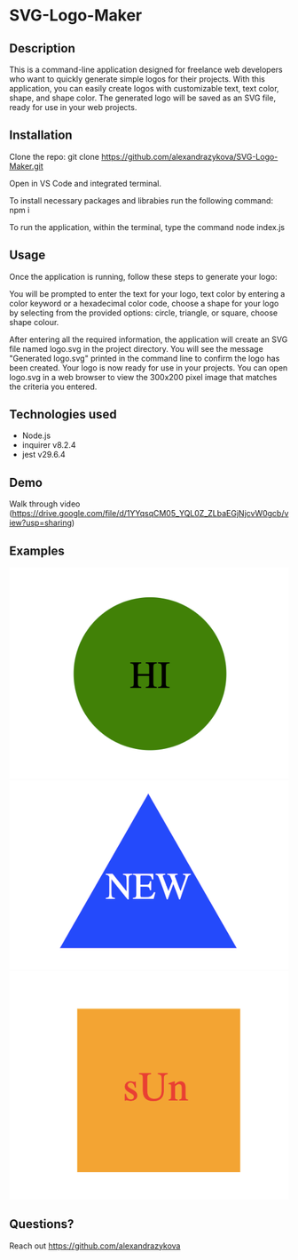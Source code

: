 # SVG-Logo-Maker

## Description

This is a command-line application designed for freelance web developers who want to quickly generate simple logos for their projects. With this application, you can easily create logos with customizable text, text color, shape, and shape color. The generated logo will be saved as an SVG file, ready for use in your web projects.

## Installation 

Clone the repo: git clone https://github.com/alexandrazykova/SVG-Logo-Maker.git

Open in VS Code and integrated terminal.

To install necessary packages and librabies run the following command: npm i

To run the application, within the terminal, type the command node index.js

## Usage

Once the application is running, follow these steps to generate your logo:

You will be prompted to enter the text for your logo, text color by entering a color keyword or a hexadecimal color code, choose a shape for your logo by selecting from the provided options: circle, triangle, or square, choose shape colour.

After entering all the required information, the application will create an SVG file named logo.svg in the project directory.
You will see the message "Generated logo.svg" printed in the command line to confirm the logo has been created.
Your logo is now ready for use in your projects. You can open logo.svg in a web browser to view the 300x200 pixel image that matches the criteria you entered.

## Technologies used

- Node.js 
- inquirer v8.2.4 
- jest v29.6.4

## Demo

Walk through video (https://drive.google.com/file/d/1YYqsqCM05_YQL0Z_ZLbaEGjNjcvW0gcb/view?usp=sharing)
 
## Examples

![screenshot](examples/ex_logo.svg.png)
![screenshot](examples/ex2_logo.svg.png)
![screenshot](examples/ex3_logo.svg.png)

## Questions?

Reach out https://github.com/alexandrazykova
